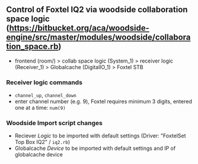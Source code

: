 ## Control of Foxtel IQ2 via woodside collaboration space logic (https://bitbucket.org/aca/woodside-engine/src/master/modules/woodside/collaboration_space.rb)
* frontend (room/) > collab space logic (System_1)  > receiver logic (Receiver_1) > Globalcache (DigitalIO_1) > Foxtel STB

### Receiver logic commands
* `channel_up`, `channel_down`
* enter channel number (e.g. 9), Foxtel requires minimum 3 digits, entered one at a time: `num(9)`

### Woodside Import script changes
* Reciever _Logic_ to be imported with default settings (Driver: "FoxtelSet Top Box IQ2" / `iq2.rb`)
* Globalcache _Device_ to be imported with default settings and IP of globalcache device